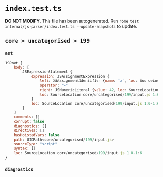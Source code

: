 # `index.test.ts`

**DO NOT MODIFY**. This file has been autogenerated. Run `rome test internal/js-parser/index.test.ts --update-snapshots` to update.

## `core > uncategorised > 199`

### `ast`

```javascript
JSRoot {
	body: [
		JSExpressionStatement {
			expression: JSAssignmentExpression {
				left: JSAssignmentIdentifier {name: "x", loc: SourceLocation core/uncategorised/199/input.js 1:0-1:1 (x)}
				operator: "="
				right: JSNumericLiteral {value: 42, loc: SourceLocation core/uncategorised/199/input.js 1:4-1:6}
				loc: SourceLocation core/uncategorised/199/input.js 1:0-1:6
			}
			loc: SourceLocation core/uncategorised/199/input.js 1:0-1:6
		}
	]
	comments: []
	corrupt: false
	diagnostics: []
	directives: []
	hasHoistedVars: false
	path: UIDPath<core/uncategorised/199/input.js>
	sourceType: "script"
	syntax: []
	loc: SourceLocation core/uncategorised/199/input.js 1:0-1:6
}
```

### `diagnostics`

```

```
